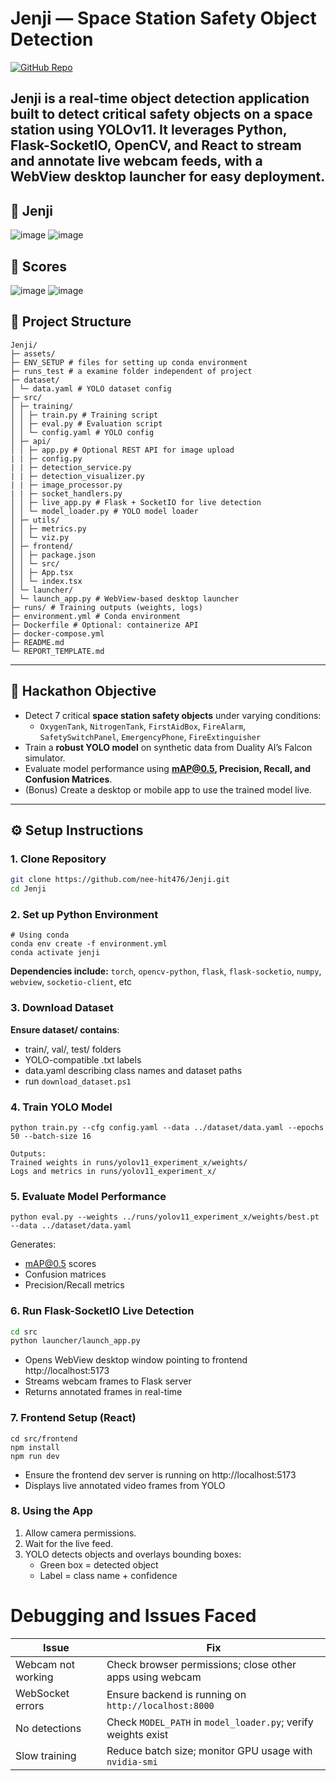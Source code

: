 # Jenji — Space Station Safety Object Detection

[![GitHub Repo](https://img.shields.io/badge/GitHub-Jenji-blue)](https://github.com/nee-hit476/Jenji/tree/master)

**Jenji** is a real-time object detection application built to detect critical safety objects on a space station using **YOLOv11**. It leverages **Python, Flask-SocketIO, OpenCV, and React** to stream and annotate live webcam feeds, with a WebView desktop launcher for easy deployment.
---
## 📌 Jenji 
![image](/assets/landing.png)
![image](/assets/detection.png)


## 📌 Scores
![image](/assets/trained_scores.png)
![image](/assets/dat.png)

## 📌 Project Structure

```
Jenji/
├─ assets/
├─ ENV_SETUP # files for setting up conda environment
├─ runs_test # a examine folder independent of project
├─ dataset/
│ └─ data.yaml # YOLO dataset config
├─ src/
│ ├─ training/
│ │ ├─ train.py # Training script
│ │ ├─ eval.py # Evaluation script
│ │ └─ config.yaml # YOLO config
│ ├─ api/
│ │ ├─ app.py # Optional REST API for image upload
| | ├─ config.py
| | ├─ detection_service.py
| | ├─ detection_visualizer.py
| | ├─ image_processor.py
| | ├─ socket_handlers.py
│ │ ├─ live_app.py # Flask + SocketIO for live detection
│ │ └─ model_loader.py # YOLO model loader
│ ├─ utils/
│ │ ├─ metrics.py
│ │ └─ viz.py
│ ├─ frontend/
│ │ ├─ package.json
│ │ └─ src/
│ │ ├─ App.tsx
│ │ └─ index.tsx
│ └─ launcher/
│ └─ launch_app.py # WebView-based desktop launcher
├─ runs/ # Training outputs (weights, logs)
├─ environment.yml # Conda environment
├─ Dockerfile # Optional: containerize API
├─ docker-compose.yml 
├─ README.md
└─ REPORT_TEMPLATE.md
```


---

## 🎯 Hackathon Objective

- Detect 7 critical **space station safety objects** under varying conditions:
  - `OxygenTank`, `NitrogenTank`, `FirstAidBox`, `FireAlarm`, `SafetySwitchPanel`, `EmergencyPhone`, `FireExtinguisher`
- Train a **robust YOLO model** on synthetic data from Duality AI’s Falcon simulator.
- Evaluate model performance using **mAP@0.5, Precision, Recall, and Confusion Matrices**.
- (Bonus) Create a desktop or mobile app to use the trained model live.

---

## ⚙ Setup Instructions

### 1. Clone Repository

```bash
git clone https://github.com/nee-hit476/Jenji.git
cd Jenji
```

### 2. Set up Python Environment
```
# Using conda
conda env create -f environment.yml
conda activate jenji
```
**Dependencies include:**
`torch`, `opencv-python`, `flask`, `flask-socketio`, `numpy`, `webview`, `socketio-client`, etc

### 3. Download Dataset

**Ensure dataset/ contains**: 
- train/, val/, test/ folders
- YOLO-compatible .txt labels
- data.yaml describing class names and dataset paths
- run `download_dataset.ps1`

### 4. Train YOLO Model
```cd src/training
python train.py --cfg config.yaml --data ../dataset/data.yaml --epochs 50 --batch-size 16
```
```
Outputs:
Trained weights in runs/yolov11_experiment_x/weights/
Logs and metrics in runs/yolov11_experiment_x/
```

### 5. Evaluate Model Performance
```
python eval.py --weights ../runs/yolov11_experiment_x/weights/best.pt --data ../dataset/data.yaml
```

Generates:
 - mAP@0.5 scores
 - Confusion matrices
 - Precision/Recall metrics

### 6. Run Flask-SocketIO Live Detection

```bash
cd src
python launcher/launch_app.py
```
- Opens WebView desktop window pointing to frontend http://localhost:5173
- Streams webcam frames to Flask server
- Returns annotated frames in real-time

### 7. Frontend Setup (React)
```
cd src/frontend
npm install
npm run dev
```
- Ensure the frontend dev server is running on http://localhost:5173
- Displays live annotated video frames from YOLO

### 8. Using the App

1. Allow camera permissions.
2. Wait for the live feed.
3. YOLO detects objects and overlays bounding boxes:
    - Green box = detected object
    - Label = class name + confidence

# Debugging and Issues Faced

| Issue              | Fix                                                           |
| ------------------ | ------------------------------------------------------------- |
| Webcam not working | Check browser permissions; close other apps using webcam      |
| WebSocket errors   | Ensure backend is running on `http://localhost:8000`          |
| No detections      | Check `MODEL_PATH` in `model_loader.py`; verify weights exist |
| Slow training      | Reduce batch size; monitor GPU usage with `nvidia-smi`        |
